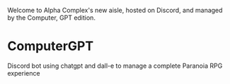 Welcome to Alpha Complex's new aisle, hosted on Discord, and managed by the Computer, GPT edition.

# ComputerGPT
Discord bot using chatgpt and dall-e to manage a complete Paranoia RPG experience 
